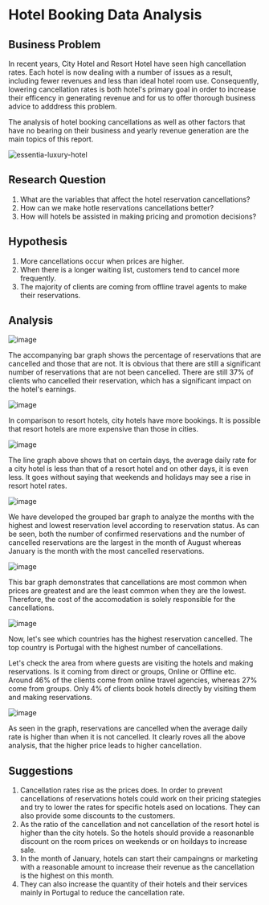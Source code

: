 # Hotel Booking Data Analysis

## Business Problem

In recent years, City Hotel and Resort Hotel have seen high cancellation rates. Each hotel is now dealing with a number of issues as a result, including fewer revenues and less than ideal hotel room use. Consequently, lowering cancellation rates is both hotel's primary goal in order to increase their efficency in generating revenue and for us to offer thorough business advice to adddress this problem.

The analysis of hotel booking cancellations as well as other factors that have no bearing on their business and yearly revenue generation are the main topics of this report.

![essentia-luxury-hotel](https://user-images.githubusercontent.com/63037914/230209505-64491788-a69e-4dbf-bfc5-2ea85d133307.jpg)

## Research Question

1. What are the variables that affect the hotel reservation cancellations?
2. How can we make hotle reservations cancellations better?
3. How will hotels be assisted in making pricing and promotion decisions?

## Hypothesis

1. More cancellations occur when prices are higher.
2. When there is a longer waiting list, customers tend to cancel more frequently.
3. The majority of clients are coming from offline travel agents to make their reservations.

## Analysis

![image](https://user-images.githubusercontent.com/63037914/230307905-d5c44e3d-af7a-4bab-a0e8-0ee51f5d140e.png)

The accompanying bar graph shows the percentage of reservations that are cancelled and those that are not. It is obvious that there are still a significant number of reservations that are not been cancelled. There are still 37% of clients who cancelled their reservation, which has a significant impact on the hotel's earnings.

![image](https://user-images.githubusercontent.com/63037914/230308027-e4b566f3-fdbe-436c-b017-c1198b7440f5.png)

In comparison to resort hotels, city hotels have more bookings. It is possible that resort hotels are more expensive than those in cities.

![image](https://user-images.githubusercontent.com/63037914/230308134-7a2b2013-0a2e-4b8f-8285-038671f76952.png)

The line graph above shows that on certain days, the average daily rate for a city hotel is less than that of a resort hotel and on other days, it is even less. It goes without saying that weekends and holidays may see a rise in resort hotel rates.

![image](https://user-images.githubusercontent.com/63037914/230308295-974fe522-e689-43b3-ac37-49c09d211a81.png)

We have developed the grouped bar graph to analyze the months with the highest and lowest reservation level according to reservation status. As can be seen, both the number of confirmed reservations and the number of cancelled reservations are the largest in the month of August whereas January is the month with the most cancelled reservations.

![image](https://user-images.githubusercontent.com/63037914/230308359-8305873b-a7d9-48c1-bcc4-8514ad66522d.png)

This bar graph demonstrates that cancellations are most common when prices are greatest and are the least common when they are the lowest. Therefore, the cost of the accomodation is solely responsible for the cancellations.

![image](https://user-images.githubusercontent.com/63037914/230308430-c1036ce8-2c81-4436-8724-1724e4d32275.png)

Now, let's see which countries has the highest reservation cancelled. The top country is Portugal with the highest number of cancellations.

Let's check the area from where guests are visiting the hotels and making reservations. Is it coming from direct or groups, Online or Offline etc. Around 46% of the clients come from online travel agencies, whereas 27% come from groups. Only 4% of clients book hotels directly by visiting them and making reservations.

![image](https://user-images.githubusercontent.com/63037914/230308551-eb5d1b90-3a23-4619-a3c1-df4b5d33d4f1.png)

As seen in the graph, reservations are cancelled when the average daily rate is higher than when it is not cancelled. It clearly roves all the above analysis, that the higher price leads to higher cancellation.

## Suggestions

1. Cancellation rates rise as the prices does. In order to prevent cancellations of reservations hotels could work on their pricing stategies and try to lower the rates for specific hotels ased on locations. They can also provide some discounts to the customers.
2. As the ratio of the cancellation and not cancellation of the resort hotel is higher than the city hotels. So the hotels should provide a reasonanble discount on the room prices on weekends or on hoildays to increase sale.
3. In the month of January, hotels can start their campaingns or marketing with a reasonable amount to increase their revenue as the cancellation is the highest on this month.
4. They can also increase the quantity of their hotels and their services mainly in Portugal to reduce the cancellation rate.
